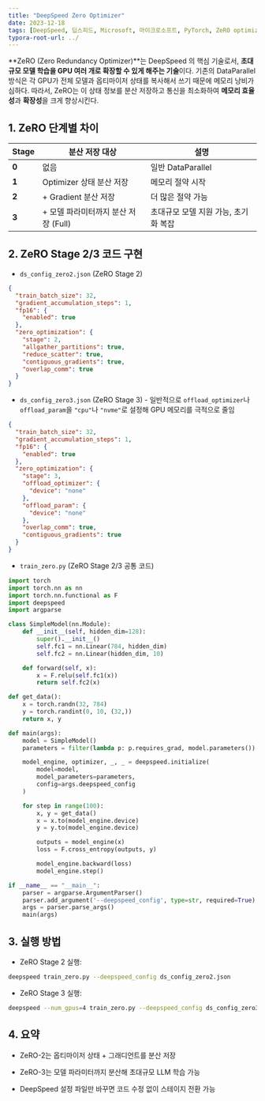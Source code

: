 ```yaml
---
title: "DeepSpeed Zero Optimizer"
date: 2023-12-18
tags: [DeepSpeed, 딥스피드, Microsoft, 마이크로소프트, PyTorch, ZeRO optimizer, Mixed Precision, Model Parallelism, Pipeline Parallelism, DeepSpeed-Inference]
typora-root-url: ../
---
```


**ZeRO (Zero Redundancy Optimizer)**는 DeepSpeed 의 핵심 기술로서, **초대규모 모델 학습을 GPU 여러 개로 확장할 수 있게 해주는 기술**이다. 기존의 DataParallel 방식은 각 GPU가 전체 모델과 옵티마이저 상태를 복사해서 쓰기 때문에 메모리 낭비가 심하다. 따라서,  ZeRO는 이 상태 정보를 분산 저장하고 통신을 최소화하여 **메모리 효율성**과 **확장성**을 크게 향상시킨다. 



## 1. ZeRO 단계별 차이

| Stage | 분산 저장 대상                       | 설명                                 |
| ----- | ------------------------------------ | ------------------------------------ |
| **0** | 없음                                 | 일반 DataParallel                    |
| **1** | Optimizer 상태 분산 저장             | 메모리 절약 시작                     |
| **2** | + Gradient 분산 저장                 | 더 많은 절약 가능                    |
| **3** | + 모델 파라미터까지 분산 저장 (Full) | 초대규모 모델 지원 가능, 초기화 복잡 |



## 2. ZeRO Stage 2/3 코드 구현

* `ds_config_zero2.json` (ZeRO Stage 2)

```json
{
  "train_batch_size": 32,
  "gradient_accumulation_steps": 1,
  "fp16": {
    "enabled": true
  },
  "zero_optimization": {
    "stage": 2,
    "allgather_partitions": true,
    "reduce_scatter": true,
    "contiguous_gradients": true,
    "overlap_comm": true
  }
}
```

* `ds_config_zero3.json` (ZeRO Stage 3) - 일반적으로 `offload_optimizer`나 `offload_param`을 `"cpu"`나 `"nvme"`로 설정해 GPU 메모리를 극적으로 줄임

```json
{
  "train_batch_size": 32,
  "gradient_accumulation_steps": 1,
  "fp16": {
    "enabled": true
  },
  "zero_optimization": {
    "stage": 3,
    "offload_optimizer": {
      "device": "none"
    },
    "offload_param": {
      "device": "none"
    },
    "overlap_comm": true,
    "contiguous_gradients": true
  }
}

```

* `train_zero.py` (ZeRO Stage 2/3 공통 코드)

```python
import torch
import torch.nn as nn
import torch.nn.functional as F
import deepspeed
import argparse

class SimpleModel(nn.Module):
    def __init__(self, hidden_dim=128):
        super().__init__()
        self.fc1 = nn.Linear(784, hidden_dim)
        self.fc2 = nn.Linear(hidden_dim, 10)

    def forward(self, x):
        x = F.relu(self.fc1(x))
        return self.fc2(x)

def get_data():
    x = torch.randn(32, 784)
    y = torch.randint(0, 10, (32,))
    return x, y

def main(args):
    model = SimpleModel()
    parameters = filter(lambda p: p.requires_grad, model.parameters())

    model_engine, optimizer, _, _ = deepspeed.initialize(
        model=model,
        model_parameters=parameters,
        config=args.deepspeed_config
    )

    for step in range(100):
        x, y = get_data()
        x = x.to(model_engine.device)
        y = y.to(model_engine.device)

        outputs = model_engine(x)
        loss = F.cross_entropy(outputs, y)

        model_engine.backward(loss)
        model_engine.step()

if __name__ == "__main__":
    parser = argparse.ArgumentParser()
    parser.add_argument('--deepspeed_config', type=str, required=True)
    args = parser.parse_args()
    main(args)

```



## 3. 실행 방법

* ZeRO Stage 2 실행: 

```bash
deepspeed train_zero.py --deepspeed_config ds_config_zero2.json
```

* ZeRO Stage 3 실행: 

```bash
deepspeed --num_gpus=4 train_zero.py --deepspeed_config ds_config_zero3.json
```



## 4. 요약

* ZeRO-2는 옵티마이저 상태 + 그래디언트를 분산 저장

* ZeRO-3는 모델 파라미터까지 분산해 초대규모 LLM 학습 가능

* DeepSpeed 설정 파일만 바꾸면 코드 수정 없이 스테이지 전환 가능

  
